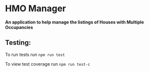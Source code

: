 # HMO Manager

**An application to help manage the listings of Houses with Multiple Occupancies**

## Testing:

To run tests run ```npm run test```

To view test coverage run ```npm run test-c```